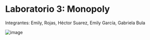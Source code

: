 # Laboratorio 3: Monopoly
Integrantes: Emily, Rojas, Héctor Suarez, Emily García, Gabriela Bula

![image](https://user-images.githubusercontent.com/98894987/170304427-7ec5afba-94d6-4da1-93ac-7c99dc78b4b7.png)

